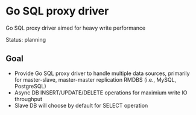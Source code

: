 # Go SQL proxy driver

Go SQL proxy driver aimed for heavy write performance

Status: planning

## Goal

* Provide Go SQL proxy driver to handle multiple data sources, primarily for master-slave, master-master replication RMDBS (i.e., MySQL, PostgreSQL)
* Async DB INSERT/UPDATE/DELETE operations for maximium write IO throughput
* Slave DB will choose by default for SELECT operation 